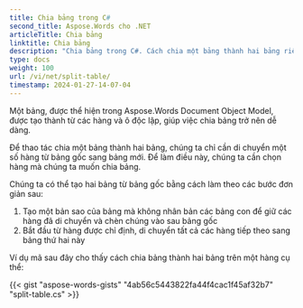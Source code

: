 ```yaml
---
title: Chia bảng trong C#
second_title: Aspose.Words cho .NET
articleTitle: Chia bảng
linktitle: Chia bảng
description: "Chia bảng trong C#. Cách chia một bảng thành hai bảng riêng biệt C#."
type: docs
weight: 100
url: /vi/net/split-table/
timestamp: 2024-01-27-14-07-04
---
```


Một bảng, được thể hiện trong Aspose.Words Document Object Model, được tạo thành từ các hàng và ô độc lập, giúp việc chia bảng trở nên dễ dàng.

Để thao tác chia một bảng thành hai bảng, chúng ta chỉ cần di chuyển một số hàng từ bảng gốc sang bảng mới. Để làm điều này, chúng ta cần chọn hàng mà chúng ta muốn chia bảng.

Chúng ta có thể tạo hai bảng từ bảng gốc bằng cách làm theo các bước đơn giản sau:

1. Tạo một bản sao của bảng mà không nhân bản các bảng con để giữ các hàng đã di chuyển và chèn chúng vào sau bảng gốc
2. Bắt đầu từ hàng được chỉ định, di chuyển tất cả các hàng tiếp theo sang bảng thứ hai này

Ví dụ mã sau đây cho thấy cách chia bảng thành hai bảng trên một hàng cụ thể:

{{< gist "aspose-words-gists" "4ab56c5443822fa44f4cac1f45af32b7" "split-table.cs" >}}

